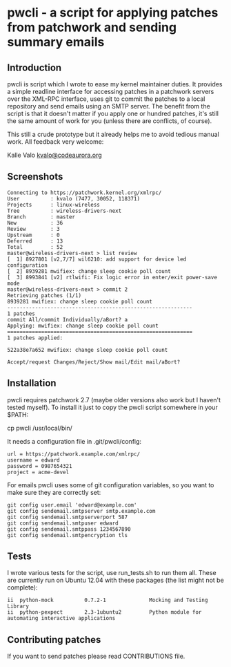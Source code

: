 # pwcli - a script for applying patches from patchwork and sending summary emails

## Introduction

pwcli is script which I wrote to ease my kernel maintainer duties. It
provides a simple readline interface for accessing patches in a
patchwork servers over the XML-RPC interface, uses git to commit the
patches to a local repository and send emails using an SMTP server.
The benefit from the script is that it doesn't matter if you apply one
or hundred patches, it's still the same amount of work for you (unless
there are conflicts, of course).

This still a crude prototype but it already helps me to avoid tedious
manual work. All feedback very welcome:

Kalle Valo <kvalo@codeaurora.org>

## Screenshots

```$ pwcli
Connecting to https://patchwork.kernel.org/xmlrpc/
User          : kvalo (7477, 30052, 118371)
Projects      : linux-wireless
Tree          : wireless-drivers-next
Branch        : master
New           : 36
Review        : 3
Upstream      : 0
Deferred      : 13
Total         : 52
master@wireless-drivers-next > list review
[  1] 8927801 [v2,7/7] wil6210: add support for device led configuration
[  2] 8939281 mwifiex: change sleep cookie poll count
[  3] 8993841 [v2] rtlwifi: Fix logic error in enter/exit power-save mode
master@wireless-drivers-next > commit 2
Retrieving patches (1/1) 
8939281 mwifiex: change sleep cookie poll count
------------------------------------------------------------
1 patches
commit All/commit Individually/aBort? a
Applying: mwifiex: change sleep cookie poll count
============================================================
1 patches applied:

522a38e7a652 mwifiex: change sleep cookie poll count

Accept/request Changes/Reject/Show mail/Edit mail/aBort? 
```

## Installation

pwcli requires patchwork 2.7 (maybe older versions also work but I
haven't tested myself). To install it just to copy the pwcli script
somewhere in your $PATH:

cp pwcli /usr/local/bin/

It needs a configuration file in .git/pwcli/config:

```[general]
url = https://patchwork.example.com/xmlrpc/
username = edward
password = 0987654321
project = acme-devel
```

For emails pwcli uses some of git configuration variables, so you want to make sure they are correctly set:

```git config user.name 'Edward Example'
git config user.email 'edward@example.com'
git config sendemail.smtpserver smtp.example.com
git config sendemail.smtpserverport 587
git config sendemail.smtpuser edward
git config sendemail.smtppass 1234567890
git config sendemail.smtpencryption tls
```

## Tests

I wrote various tests for the script, use run_tests.sh to run them
all. These are currently run on Ubuntu 12.04 with these packages (the
list might not be complete):

```ii  cmdtest              0.15-1.1             blackbox testing of Unix command line programs
ii  python-mock          0.7.2-1              Mocking and Testing Library
ii  python-pexpect       2.3-1ubuntu2         Python module for automating interactive applications
```

## Contributing patches

If you want to send patches please read CONTRIBUTIONS file.